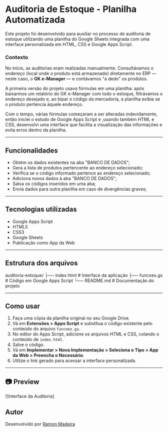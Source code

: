 # Auditoria de Estoque - Planilha Automatizada

Este projeto foi desenvolvido para auxiliar no processo de auditoria de estoque utilizando uma planilha do Google Sheets integrada com uma interface personalizada em HTML, CSS e Google Apps Script.

### Contexto

No início, as auditorias eram realizadas manualmente. Consultávamos o endereço (local onde o produto está armazenado) diretamente no ERP — neste caso, o **GK e-Manager** — e contávamos "a dedo" os produtos.

A primeira versão do projeto usava fórmulas em uma planilha: após baixarmos um relatório do GK e-Manager com todo o estoque, filtrávamos o endereço desejado e, ao bipar o código da mercadoria, a planilha exibia se o produto pertencia àquele endereço.

Com o tempo, várias fórmulas começaram a ser alteradas indevidamente, então iniciei o estudo de Google Apps Script e ,usando também HTML e CSS, desenvolvi uma interface que facilita a visualização das informações e evita erros dentro da planilha.

---

## Funcionalidades

- Obtém os dados existentes na aba "BANCO DE DADOS";
- Gera a lista de produtos pertencente ao endereço selecionado;
- Verifica se o código informado pertence ao endereço selecionado;
- Adiciona novos dados à aba "BANCO DE DADOS";
- Salva os códigos inseridos em uma aba;
- Envia dados para outra planilha em caso de divergências graves;

---

## Tecnologias utilizadas

- Google Apps Script
- HTML5
- CSS3
- Google Sheets
- Publicação como App da Web

---

## Estrutura dos arquivos


auditoria-estoque/ 
├── index.html # Interface da aplicação 
├── funcoes.gs # Código em Google Apps Script
└── README.md # Documentação do projeto

---

## Como usar

1. Faça uma cópia da planilha original no seu Google Drive.
2. Vá em **Extensões > Apps Script** e substitua o código existente pelo conteúdo do arquivo `funcoes.gs`.
3. No editor do Apps Script, adicione os arquivos HTML e CSS, colando o conteúdo de `index.html`.
4. Salve o código.
5. Vá em **Implementar > Nova Implementação > Seleciona o Tipo > App da Web > Preencha o Necessário**.
6. Utilize o link gerado para acessar a interface personalizada.

---

## 📷 Preview

![Interface da Auditoria]


## Autor

Desenvolvido por [Ramon Madeira](https://github.com/RmTz-027)  


